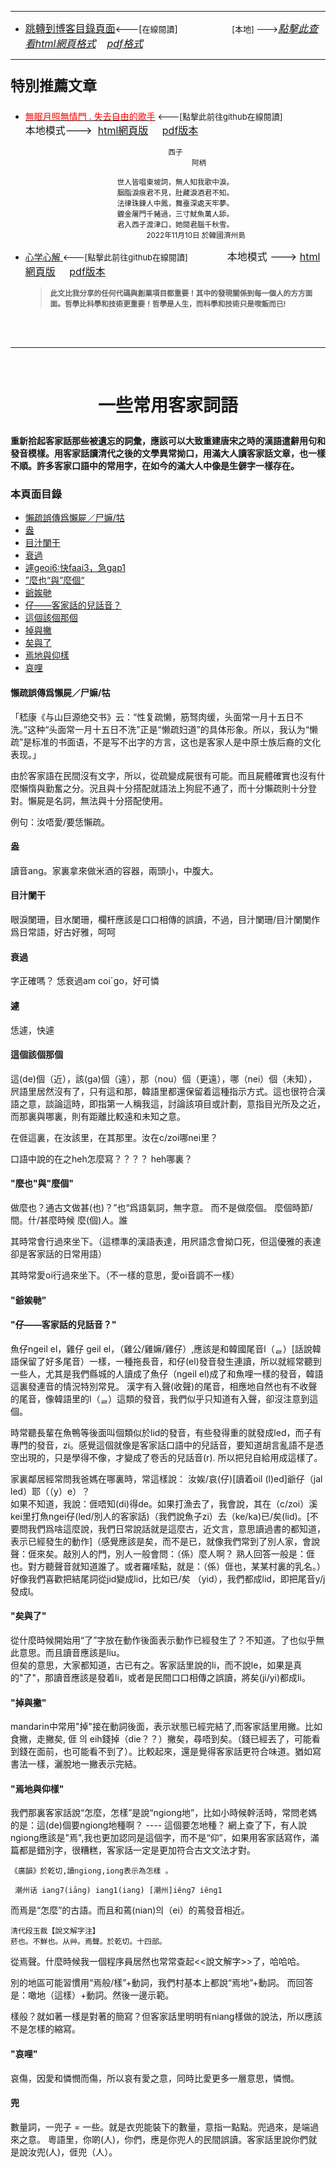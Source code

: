 ****
- [<font size=3>跳轉到博客目錄頁面</font>](../../tableOfContent.md)<---[<font size=2>在線閱讀</font>]&nbsp;&nbsp; &nbsp; &nbsp; &nbsp; &nbsp; &nbsp; &nbsp; &nbsp; &nbsp;&nbsp; &nbsp;  <font size=2> [本地] ---></font><font size=3>[*_點擊此查看html網頁格式_*](../../tableOfContent.html)&nbsp; &nbsp; [*_pdf格式_*](../../tableOfContent.md.pdf)</font>
****

### <p style="font-size: 23px; font-weight:900;">特別推薦文章</p>

- [<font color=red>無眠月照無情門 . 失去自由的歌手</font>](https://github.com/brianwchh/worldofheart/blob/main/md_and_html/%E7%84%A1%E7%9C%A0%E6%9C%88%E7%85%A7%E7%84%A1%E6%83%85%E9%96%80.md)<font size=2> <---[點擊此前往github在線閱讀]</font> &nbsp;&nbsp;&nbsp;&nbsp;&nbsp;&nbsp;&nbsp;&nbsp;&nbsp;&nbsp;&nbsp;&nbsp;&nbsp;&nbsp;&nbsp; <font size=3>本地模式---> &nbsp;[html網頁版](../../md_and_html/無眠月照無情門.html) &nbsp;&nbsp;&nbsp; [pdf版本](../../md_and_html/無眠月照無情門.md.pdf) </font>

    <div align=center>

    <sub>西子</br>&nbsp;&nbsp;&nbsp;&nbsp;&nbsp;&nbsp;&nbsp;&nbsp;&nbsp;&nbsp;&nbsp;&nbsp;&nbsp;&nbsp;&nbsp;&nbsp;&nbsp;&nbsp;&nbsp;&nbsp;&nbsp;&nbsp;&nbsp;阿柄</br></br>世人皆唱東坡詞，無人知我歌中淚。</br>胭脂淚痕君不見，肚藏淚酒君不知。</br>法律珠鍊人中鳳，舞臺深處天牢夢。</br>鍍金屠門千豬過，三寸魷魚萬人舔。</br>君入西子渡津口，她閱君腦千秋雪。</br>&nbsp;&nbsp;&nbsp;&nbsp;&nbsp;&nbsp;&nbsp;&nbsp;&nbsp;&nbsp;&nbsp;&nbsp;&nbsp;&nbsp;&nbsp;&nbsp;&nbsp;&nbsp;&nbsp;&nbsp;2022年11月10日 於韓國濟州島</sub>

    </div>
    
-  [心学心解 ](https://github.com/brianwchh/worldofheart/blob/main/md_and_html/%E5%BF%83%E5%AD%B8%E6%96%B0%E8%A7%A3.md)<font size=2><---[點擊此前往github在線閱讀]</font>&nbsp;&nbsp;&nbsp;&nbsp;&nbsp;&nbsp;&nbsp;&nbsp;&nbsp;&nbsp;&nbsp;&nbsp;&nbsp;&nbsp;&nbsp; <font size=3>本地模式 --->&nbsp;[html網頁版](../../md_and_html/心學新解.html) &nbsp;&nbsp;&nbsp; [pdf版本](../../md_and_html/心學新解.md.pdf) </font>

    > **<sub>此文比我分享的任何代碼與創業項目都重要！其中的發現關係到每一個人的方方面面。哲學比科學和技術更重要！哲學是人生，而科學和技術只是喫飯而已!</sub>**

    </br>
    </br>

****


</br>

# <p align="center"> 一些常用客家詞語    </p>


#### 重新拾起客家話那些被遺忘的詞彙，應該可以大致重建唐宋之時的漢語遣辭用句和發音模樣。用客家話讀清代之後的文學異常拗口，用滿大人讀客家話文章，也一樣不順。許多客家口語中的常用字，在如今的滿大人中像是生僻字一樣存在。


### 本頁面目錄
- [懶疏誤傳爲懶屍／尸嫲/牯](#懶疏誤傳爲懶屍／尸嫲/牯)   
- [盎](#盎)  
- [目汁闌干](#目汁闌干)  
- [衰過](#衰過)  
- [遽geoi6:快faai3，急gap1](#遽)  
- [”麼也“與”麼個“](#\”麼也\“與\”麼個\“)  
- [爺娭毑](#爺娭毑“)  
- [仔——客家話的兒話音？](#仔——客家話的兒話音？“)  
- [這個該個那個](#這個該個那個“)  
- [掉與撇](#掉與撇)  
- [矣與了](#矣與了)  
- [焉地與仰樣](#焉地與仰樣)   
- [哀哩](#哀哩) 



#### <p id="懶疏誤傳爲懶屍／尸嫲/牯"> <p/>

#### 懶疏誤傳爲懶屍／尸嫲/牯
「嵇康《与山巨源绝交书》云：“性复疏懒，筋驽肉缓，头面常一月十五日不洗。”这种“头面常一月十五日不洗”正是“懒疏妇道”的具体形象。所以，我认为“懒疏”是标准的书面语，不是写不出字的方言，这也是客家人是中原士族后裔的文化表现。」   

由於客家語在民間沒有文字，所以，從疏變成屍很有可能。而且屍體確實也沒有什麼懶惰與勤奮之分。況且與十分搭配就語法上狗屁不通了，而十分懶疏則十分登對。懶屍是名詞，無法與十分搭配使用。

例句：汝唔愛/要恁懶疏。

#### <p id="盎"> <p/>
#### 盎
讀音ang。家裏拿來做米酒的容器，兩頭小，中腹大。

#### <p id="目汁闌干"> <p/>
#### 目汁闌干
眼淚闌珊，目水闌珊，欄杆應該是口口相傳的誤讀，不過，目汁闌珊/目汁闌闌作爲日常語，好古好雅，呵呵

#### <p id="衰過"> <p/>
#### 衰過 
字正確嗎？
恁衰過am coiˊgo，好可憐

#### <p id="遽"> <p/>
#### 遽 
恁遽，快遽

#### <p id="這個該個那個"> <p/>
#### 這個該個那個 
這(de)個（近），該(ga)個（遠），那（nou）個（更遠），哪（nei）個（未知），屄語里居然沒有了，只有這和那，韓語里都還保留着這種指示方式。這也很符合漢語之意，談論這時，即指第一人稱我這，討論該項目或計劃，意指目光所及之近，而那裏與哪裏，則有距離比較遠和未知之意。

在𠊎這裏，在汝該里，在其那里。汝在c/zoi哪nei里？

口語中說的在之heh怎麼寫？？？？ heh哪裏？

<!-- #### <p id="&quot;麼也&quot;與&quot;麼個&quot;"> <p/> -->
#### <p id="\”麼也\“與\”麼個\“"> <p/>
#### "麼也"與"麼個"
做麼也？通古文做甚(也)？”也“爲語氣詞，無字意。 而不是做麼個。
麼個時節/間。什/甚麼時候
麼(個)人。誰

其時常會行過來坐下。（這標準的漢語表達，用屄語念會拗口死，但這優雅的表達卻是客家話的日常用語）

其時常愛oi行過來坐下。（不一樣的意思，愛oi音調不一樣）


#### <p id="爺娭毑"> <p/>
#### "爺娭毑"

#### <p id="仔——客家話的兒話音？"> <p/>
#### "仔——客家話的兒話音？"
魚仔ngeil el，雞仔 geil el，（雞公/雞嫲/雞仔）,應該是和韓國尾音l（ᆯ）[話說韓語保留了好多尾音）一樣，一種拖長音，和仔(el)發音發生連讀，所以就經常聽到一些人，尤其是我們縣城的人讀成了魚仔（ngeil el)成了和魚哩一樣的發音，韓語這裏發連音的情況特別常見。 漢字有入聲(收聲)的尾音，相應地自然也有不收聲的尾音，像韓語里的l（ᆯ）這類的發音，我們似乎只知道有入聲，卻沒注意到這個。

時常聽長輩在魚鴨等後面叫個類似於lid的發音，有些發得重的就發成led，而子有專門的發音，zi。感覺這個就像是客家話口語中的兒話音，要知道胡言亂語不是憑空出現的，只是學得不像，才變成了卷舌的兒話音(r). 所以把兒自給用成這樣了。

家裏鄰居經常問我爸媽在哪裏時，常這樣說： 汝娭/哀(仔)[讀着oil (l)ed]爺仔（jal led）耶（（y）e）？   
如果不知道，我說：𠊎唔知(di)得de。如果打漁去了，我會說，其在（c/zoi）溪kei里打魚ngei仔(led/別人的客家話)（我們說魚子zi）去（ke/ka)已/矣(lid)。[不要問我們爲啥這麼說，我們日常說話就是這麼古，近文言，意思讀過書的都知道，表示已經發生的動作]（感覺應該是矣，而不是已，就像我們常到了別人家，會說聲：𠊎來矣。敲別人的門，別人一般會問：（係）麼人啊？ 熟人回答一般是：𠊎也。對方聽聲音就知道誰了。或者羅嗦點，就是：（係）𠊎也，某某村裏的乳名。）好像我們喜歡把結尾詞從jid變成lid，比如已/矣 （yid），我們都成lid，即把尾音y/j發成l。


#### <p id="矣與了"> <p/>
#### "矣與了"
從什麼時候開始用“了”字放在動作後面表示動作已經發生了？不知道。了也似乎無此意思。而且讀音應該是liu。  
但矣的意思，大家都知道，古已有之。客家話里說的li，而不說le，如果是真的"了"，那讀音應該是發着li，或者是民間口口相傳之誤讀，將矣(ji/yi)都成li。

#### <p id="掉與撇"> <p/>
#### "掉與撇"
mandarin中常用"掉"接在動詞後面，表示狀態已經完結了,而客家話里用撇。比如食撇，走撇矣, 𠊎 의 eih錢掉（die？？）撇矣，尋唔到矣。（錢已經丟了，可能看到錢在面前，也可能看不到了）。比較起來，還是覺得客家話更符合味道。猶如寫書法一樣，灑脫地一撇表示完結。  

#### <p id="焉地與仰樣"> <p/>
#### "焉地與仰樣"

我們那裏客家話說“怎麼，怎樣”是說“ngiong地”，比如小時候幹活時，常問老媽的是：這(de)個要ngiong地種啊？ ---- 這個要怎地種？ 網上查了下，有人說ngiong應該是"焉",我也更加認同是這個字，而不是“仰”，如果用客家話寫作，滿篇都是錯別字，很糟糕，客家話一定是更加符合古文文法才對。

    《廣韻》於乾切,讀ngiong,iong表示為怎樣 。 

     潮州话 iang7(iāng) iang1(iang) [潮州]iêng7 iêng1

而焉是“怎麼”的古語。而且和蔫(nian)의（ei）的蔫發音相近。

    清代段玉裁【說文解字注】
    菸也。不鮮也。从艸。焉聲。於乾切。十四部。

從焉聲。什麼時候我一個程序員居然也常常查起<<說文解字>>了，哈哈哈。

別的地區可能習慣用“焉般/樣”+動詞，我們村基本上都說“焉地”+動詞。
而回答是：噉地（這樣）+動詞。然後一邊示範。

樣般？就如著一樣是對著的簡寫？但客家話里明明有niang樣做的說法，所以應該不是怎樣的縮寫。



<p id="哀哩"> <p/>

#### "哀哩"  

哀傷，因愛和憐憫而傷，所以哀有愛之意，同時比愛更多一層意思，憐憫。

#### <p id="兜"> <p/>
#### 兜  
數量詞，一兜子 = 一些。就是衣兜能裝下的數量，意指一點點。兜過來，是端過來之意。
粵語里，你啲(人)，你們，應是你兜人的民間誤讀。客家話里說你們就是說汝兜(人)，𠊎兜（人）。

